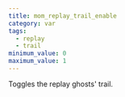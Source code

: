 ```yaml
---
title: mom_replay_trail_enable
category: var
tags:
  - replay
  - trail
minimum_value: 0
maximum_value: 1
---
```


Toggles the replay ghosts' trail.